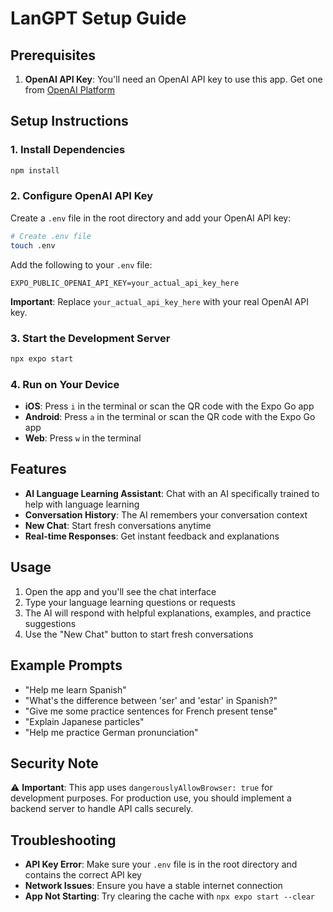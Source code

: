 # LanGPT Setup Guide

## Prerequisites

1. **OpenAI API Key**: You'll need an OpenAI API key to use this app. Get one from [OpenAI Platform](https://platform.openai.com/api-keys)

## Setup Instructions

### 1. Install Dependencies
```bash
npm install
```

### 2. Configure OpenAI API Key

Create a `.env` file in the root directory and add your OpenAI API key:

```bash
# Create .env file
touch .env
```

Add the following to your `.env` file:
```
EXPO_PUBLIC_OPENAI_API_KEY=your_actual_api_key_here
```

**Important**: Replace `your_actual_api_key_here` with your real OpenAI API key.

### 3. Start the Development Server
```bash
npx expo start
```

### 4. Run on Your Device
- **iOS**: Press `i` in the terminal or scan the QR code with the Expo Go app
- **Android**: Press `a` in the terminal or scan the QR code with the Expo Go app
- **Web**: Press `w` in the terminal

## Features

- **AI Language Learning Assistant**: Chat with an AI specifically trained to help with language learning
- **Conversation History**: The AI remembers your conversation context
- **New Chat**: Start fresh conversations anytime
- **Real-time Responses**: Get instant feedback and explanations

## Usage

1. Open the app and you'll see the chat interface
2. Type your language learning questions or requests
3. The AI will respond with helpful explanations, examples, and practice suggestions
4. Use the "New Chat" button to start fresh conversations

## Example Prompts

- "Help me learn Spanish"
- "What's the difference between 'ser' and 'estar' in Spanish?"
- "Give me some practice sentences for French present tense"
- "Explain Japanese particles"
- "Help me practice German pronunciation"

## Security Note

⚠️ **Important**: This app uses `dangerouslyAllowBrowser: true` for development purposes. For production use, you should implement a backend server to handle API calls securely.

## Troubleshooting

- **API Key Error**: Make sure your `.env` file is in the root directory and contains the correct API key
- **Network Issues**: Ensure you have a stable internet connection
- **App Not Starting**: Try clearing the cache with `npx expo start --clear` 